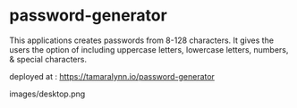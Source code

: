 # password-generator

This applications creates passwords from 8-128 characters.
It gives the users the option of including uppercase letters, lowercase letters, numbers, & special characters.

deployed at : https://tamaralynn.io/password-generator

images/desktop.png

